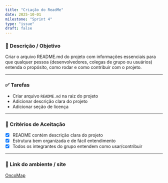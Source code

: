 ```yaml
---
title: "Criação do ReadMe"
date: 2025-10-01
milestone: "Sprint 4"
type: "issue"
draft: false
---
```


### 📝 Descrição / Objetivo  

Criar o arquivo README.md do projeto com informações essenciais para que qualquer pessoa (desenvolvedores, colegas de grupo ou usuários) entenda o propósito, como rodar e como contribuir com o projeto.

---

### ✅ Tarefas  

- Criar arquivo `README.md` na raiz do projeto
- Adicionar descrição clara do projeto
- Adicionar seção de licença 

---

### 📌 Critérios de Aceitação  

- [x] README contém descrição clara do projeto
- [x] Estrutura bem organizada e de fácil entendimento
- [x] Todos os integrantes do grupo entendem como usar/contribuir

---

### 🔗 Link do ambiente / site  
[OncoMap](https://github.com/unb-mds/2025-2-OncoMap)


